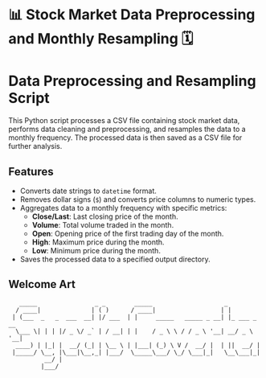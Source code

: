 # 📊 Stock Market Data Preprocessing and Monthly Resampling 🗓️
# Data Preprocessing and Resampling Script

This Python script processes a CSV file containing stock market data, performs data cleaning and preprocessing, and resamples the data to a monthly frequency. The processed data is then saved as a CSV file for further analysis.

## Features

- Converts date strings to `datetime` format.
- Removes dollar signs (`$`) and converts price columns to numeric types.
- Aggregates data to a monthly frequency with specific metrics:
  - **Close/Last**: Last closing price of the month.
  - **Volume**: Total volume traded in the month.
  - **Open**: Opening price of the first trading day of the month.
  - **High**: Maximum price during the month.
  - **Low**: Minimum price during the month.
- Saves the processed data to a specified output directory.

## Welcome Art

```plaintext
   _____                _ _        _____                    _            
  / ____|              | ( )      / ____|                  | |           
 | (___  _   _  ___  __| |/ ___  | |     _____   _____ _ __| |_ ___ _ __ 
  \___ \| | | |/ _ \/ _` | / __| | |    / _ \ \ / / _ \ '__| __/ _ \ '__|
  ____) | |_| |  __/ (_| | \__ \ | |___| (_) \ V /  __/ |  | ||  __/ |   
 |_____/ \__, |\___|\__,_| |___/  \_____\___/ \_/ \___|_|   \__\___|_|   
          __/ |                                                          
         |___/                                                           
